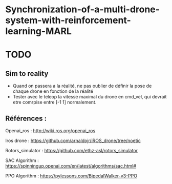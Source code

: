 # Synchronization-of-a-multi-drone-system-with-reinforcement-learning-MARL

# TODO

## Sim to reality
- Quand on passera a la réalité, ne pas oublier de définir la pose de chaque drone en fonction de la réalité 
- Tester avec le teleop la vitesse maximal du drone en cmd_vel, qui devrait etre comrpise entre [-1 1] normalement.



## Références :

Openai_ros : http://wiki.ros.org/openai_ros

Iros drone : https://github.com/arnaldojr/iROS_drone/tree/noetic

Rotors_simulator : https://github.com/ethz-asl/rotors_simulator

SAC Algorithm  : https://spinningup.openai.com/en/latest/algorithms/sac.html#

PPO Algorithm : https://pylessons.com/BipedalWalker-v3-PPO
